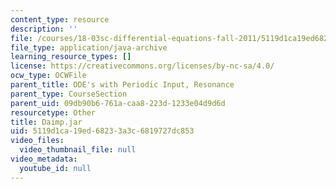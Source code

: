 ```yaml
---
content_type: resource
description: ''
file: /courses/18-03sc-differential-equations-fall-2011/5119d1ca19ed68233a3c6819727dc853_Daimp.jar
file_type: application/java-archive
learning_resource_types: []
license: https://creativecommons.org/licenses/by-nc-sa/4.0/
ocw_type: OCWFile
parent_title: ODE's with Periodic Input, Resonance
parent_type: CourseSection
parent_uid: 09db90b6-761a-caa8-223d-1233e04d9d6d
resourcetype: Other
title: Daimp.jar
uid: 5119d1ca-19ed-6823-3a3c-6819727dc853
video_files:
  video_thumbnail_file: null
video_metadata:
  youtube_id: null
---
```

